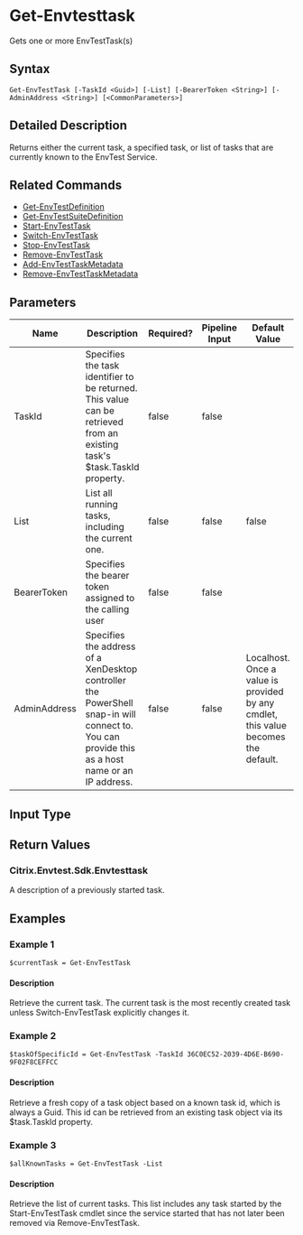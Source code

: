 ﻿
# Get-Envtesttask
Gets one or more EnvTestTask(s)
## Syntax
```
Get-EnvTestTask [-TaskId <Guid>] [-List] [-BearerToken <String>] [-AdminAddress <String>] [<CommonParameters>]
```
## Detailed Description
Returns either the current task, a specified task, or list of tasks that are currently known to the EnvTest Service.


## Related Commands

* [Get-EnvTestDefinition](./Get-EnvTestDefinition/)
* [Get-EnvTestSuiteDefinition](./Get-EnvTestSuiteDefinition/)
* [Start-EnvTestTask](./Start-EnvTestTask/)
* [Switch-EnvTestTask](./Switch-EnvTestTask/)
* [Stop-EnvTestTask](./Stop-EnvTestTask/)
* [Remove-EnvTestTask](./Remove-EnvTestTask/)
* [Add-EnvTestTaskMetadata](./Add-EnvTestTaskMetadata/)
* [Remove-EnvTestTaskMetadata](./Remove-EnvTestTaskMetadata/)
## Parameters
| Name   | Description | Required? | Pipeline Input | Default Value |
| --- | --- | --- | --- | --- |
| TaskId | Specifies the task identifier to be returned.  This value can be retrieved from an existing task's \$task.TaskId property. | false | false |  |
| List | List all running tasks, including the current one. | false | false | false |
| BearerToken | Specifies the bearer token assigned to the calling user | false | false |  |
| AdminAddress | Specifies the address of a XenDesktop controller the PowerShell snap-in will connect to. You can provide this as a host name or an IP address. | false | false | Localhost. Once a value is provided by any cmdlet, this value becomes the default. |

## Input Type

### 

## Return Values

### Citrix.Envtest.Sdk.Envtesttask
A description of a previously started task.
## Examples

### Example 1
```
$currentTask = Get-EnvTestTask
```
#### Description
Retrieve the current task.  The current task is the most recently created task unless Switch-EnvTestTask explicitly changes it.
### Example 2
```
$taskOfSpecificId = Get-EnvTestTask -TaskId 36C0EC52-2039-4D6E-B690-9F02F8CEFFCC
```
#### Description
Retrieve a fresh copy of a task object based on a known task id, which is always a Guid.  This id can be retrieved from an existing task object via its \$task.TaskId property.
### Example 3
```
$allKnownTasks = Get-EnvTestTask -List
```
#### Description
Retrieve the list of current tasks.  This list includes any task started by the Start-EnvTestTask cmdlet since the service started that has not later been removed via Remove-EnvTestTask.
